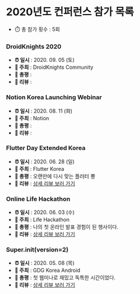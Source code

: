# 2020년도 컨퍼런스 참가 목록

- ⏱️ 총 참가 횟수 : 5회

### DroidKnights 2020

- **⏰ 일시** : 2020. 09. 05 (토)
- **💁 주최** : DroidKnights Community
- **📝 총평** : 
- **👀 리뷰** : 

### Notion Korea Launching Webinar

- **⏰ 일시** : 2020. 08. 11 (화)
- **💁 주최** : Notion
- **📝 총평** : 
- **👀 리뷰** : 

### Flutter Day Extended Korea

- **⏰ 일시** : 2020. 06. 28 (일)
- **💁 주최** : Flutter Korea
- **📝 총평** : 오랜만에 다시 맞는 플러터 뽕
- **👀 리뷰** : [상세 리뷰 보러 가기](0628/0628_flutterday_extended.md)


### Online Life Hackathon

- **⏰ 일시** : 2020. 06. 03 (수)
- **💁 주최** : Life Hackathon
- **📝 총평** : 나의 첫 온라인 발표 경험이 된 행사이다.
- **👀 리뷰** : [상세 리뷰 보러 가기](2020/0603/0603_LifeHackathon.md)


### Super.init(version=2)

- **⏰ 일시** : 2020. 05. 08 (목)
- **💁 주최** : GDG Korea Android
- **📝 총평** : 첫 웹미나로 재밌고 독특한 시간이었다.
- **👀 리뷰** : [상세 리뷰 보러 가기](2020/0508/0508_super_init.md)

